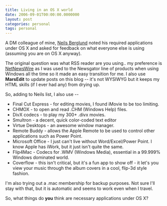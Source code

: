 ```yaml
---
title: Living in an OS X world
date: 2006-09-01T00:00:00.0000000
layout: post
categories: personal
tags: personal
---
```


A DM colleague of mine, [Neils Berglund](http://nielsb.wordpress.com/2006/08/29/apps-for-a-windows-user-on-osx/) noted his required applications under OS X and asked for feedback on what everyone else is using (assuming you are on OS X anyway).  
  
The original question was what RSS reader are you using.. my preference is [NetNewsWire](http://netnewswireapp.com/) as I was used to the Newsgator line of products when using Windows all the time so it made an easy transition for me. I also use **MarsEdit** to update posts on this blog -- it's not WYSIWYG but it keeps my HTML skills (if I ever had any) from drying up.  
  
So, adding to Neils list, I also use --

- Final Cut Express - for editing movies, I found iMovie to be too limiting.
- CHMOX - to open and read .CHM (Windows Help) files.
- DivX codecs - to play my 300+ .divx movies.
- Smultron - a decent, quick color-coded text editor
- Virtue Desktops - an awesome window manager.
- Remote Buddy - allows the Apple Remote to be used to control other applications such as Power Point.
- Microsoft Office - I just can't live without Word/Excel/Power Point. I know Apple has iWork, but it just isn't quite the same.
- Flip4Mac - Codecs for .WMV (Windows Media), essential in a 99.999% Windows dominated world.
- Coverflow - this isn't critical, but it's a fun app to show off - it let's you view your music through the album covers in a cool, flip-3d style fashion.
  
I'm also trying out a .mac membership for backup purposes. Not sure I'll stay with that, but it is automatic and seems to work even when I travel.  
  
So, what things do **you** think are necessary applications under OS X?
